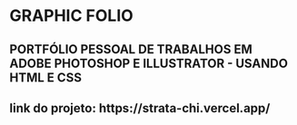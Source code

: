 # GRAPHIC FOLIO
<H2>PORTFÓLIO PESSOAL DE TRABALHOS EM ADOBE PHOTOSHOP E ILLUSTRATOR - USANDO HTML E CSS <H2>
link do projeto: https://strata-chi.vercel.app/




